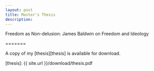 ```yaml
---
layout: post
title: Master's Thesis
description: 
---
```


Freedom as Non-delusion: James Baldwin on Freedom and Ideology

=======

A copy of my [thesis][thesis] is available for download.

[thesis]: {{ site.url }}/download/thesis.pdf

